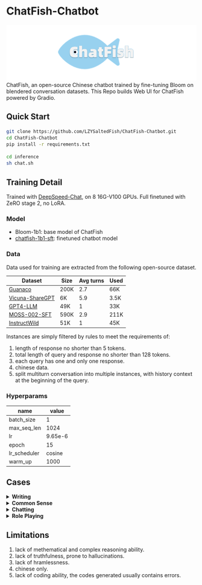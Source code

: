 # ChatFish-Chatbot
![image](assets/ChatFish_logo.png)
ChatFish, an open-source Chinese chatbot trained by fine-tuning Bloom on blendered conversation datasets.
This Repo builds Web UI for ChatFish powered by Gradio.

## Quick Start

```bash
git clone https://github.com/LZYSaltedFish/ChatFish-Chatbot.git
cd ChatFish-Chatbot
pip install -r requirements.txt

cd inference
sh chat.sh
```

## Training Detail

Trained with [DeepSpeed-Chat](https://github.com/microsoft/DeepSpeedExamples/tree/master), on 8 16G-V100 GPUs.
Full finetuned with ZeRO stage 2, no LoRA.

### Model

- Bloom-1b1: base model of ChatFish
- [chatfish-1b1-sft](https://huggingface.co/LZYSaltedFish/chatfish-1b1-sft): finetuned chatbot model

### Data

Data used for training are extracted from the following open-source dataset. 

| Dataset | Size | Avg turns  | Used |
| - | - | - | - |
| [Guanaco](https://huggingface.co/datasets/JosephusCheung/GuanacoDataset) | 200K | 2.7 | 66K |
| [Vicuna-ShareGPT](https://huggingface.co/datasets/jeffwan/sharegpt_vicuna) | 6K | 5.9 | 3.5K |
| [GPT4-LLM](https://github.com/Instruction-Tuning-with-GPT-4/GPT-4-LLM) | 49K | 1 | 33K |
| [MOSS-002-SFT](https://huggingface.co/datasets/fnlp/moss-002-sft-data) | 590K | 2.9 | 211K |
| [InstructWild](https://github.com/XueFuzhao/InstructionWild) | 51K | 1 | 45K |

Instances are simply filtered by rules to meet the requirements of:
1. length of response no shorter than 5 tokens.
2. total length of query and response no shorter than 128 tokens.
3. each query has one and only one response.
4. chinese data.
5. split multiturn conversation into multiple instances, with history context at the beginning of the query.

### Hyperparams

| name | value |
| - | - |
| batch_size | 1 |
| max_seq_len | 1024 |
| lr | 9.65e-6 |
| epoch | 15 |
| lr_scheduler | cosine |
| warm_up | 1000 |

## Cases

<details><summary><b>Writing</b></summary>

![image](assets/Writing.png)

</details>
<details><summary><b>Common Sense</b></summary>

![image](assets/Common_sense.png)

</details>
<details><summary><b>Chatting</b></summary>

![image](assets/Chatting.png)

</details>
<details><summary><b>Role Playing</b></summary>

![image](assets/Role_Playing.png)

</details>

## Limitations

1. lack of methematical and complex reasoning ability.
2. lack of truthfulness, prone to hallucinations.
3. lack of hramlessness.
4. chinese only.
5. lack of coding ability, the codes generated usually contains errors.